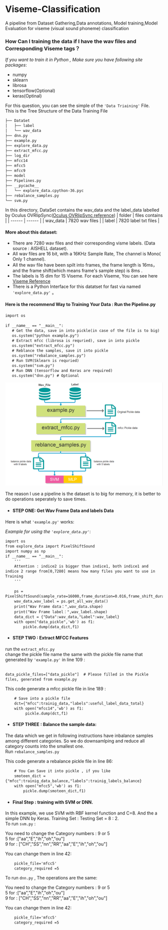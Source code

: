 # Viseme-Classification
A pipeline from Dataset Gathering,Data annotations, Model training,Model Evaluation for viseme (visual sound phoneme)  classification  

### How Can I training the data if I have the wav files and Corresponding Viseme tags？  
*If you want to train it in Python , Make sure you have following site packages*:  
* numpy  
* sklearn  
* librosa  
* tensorflow(Optional)  
* keras(Optinal)  


For this question, you can see the simple of the `'Data Triaining'` File.   
This is the Tree Structure of the Data Training File
```
├── DataSet
│   ├── label
│   └── wav_data
├── dnn.py
├── example.py
├── explore_data.py
├── extract_mfcc.py
├── log_dir
├── mfcc14
├── mfcc5
├── mfcc9
├── model
├── Pipelines.py
├── __pycache__
│   └── explore_data.cpython-36.pyc
├── rebalance_samples.py
└── svm.py
```

In this directory, DataSet contains the wav_data and the label_data labelled by Oculus OVRlipSync([Oculus OVRlipSync reference](https://developer.oculus.com/documentation/native/audio-ovrlipsync-native/))
| folder | files contains |
| ------ | ------ |
| wav_data | 7820 wav files |
| label | 7820 label txt files |  

#### More about this dataset:  
 * There are 7280 wav files and their corresponding visme labels. (Data source : AISHELL dataset).  
 * All wav files are 16 bit, with a 16KHz Sample Rate, The channel is Mono( Only 1 channel).  
 * All the wav file have been spilt into frames, the frame length is 16ms，and the frame shift(which means frame's sample step) is 8ms .  
 * The labels is 15 dim for 15 Viseme. For each Viseme, You can see here [Viseme Reference](https://developer.oculus.com/documentation/native/audio-ovrlipsync-viseme-reference)  
 * There is a Python Interface for this datatset for fast via named `'explore_data.py'` 。 




 
 #### Here is the recommend Way to Training Your Data : Run the Pipeline.py  
 ```
import os

if __name__ == "__main__":
    # Get the data, save in into pickle(in case of the file is to big)
    os.system("python example.py")
    # Extract mfcc (librosa is requried), save in into pickle
    os.system("extract_mfcc.py")
    # Reblance the samples, save it into pickle
    os.system("rebalance_samples.py")
    # Run SVM(Sklearn is requried)
    os.system("svm.py")
    # Run DNN (tensorflow and Keras are required)
    os.system("dnn.py") # Optional
```
![](https://github.com/Magicboomliu/Viseme-Classification/blob/main/00000.png)    

The reason I use a pipeline is the dataset is to big for memory, it is better to do operations seperately to save times.  



* #### STEP ONE: Get Wav Frame Data and labels Data  
Here is what `'example.py'` works: 

*Example for using the `'explore_data.py'`*:  
```
import os    
from explore_data import PixelShiftSound
import numpy as np
if __name__ == "__main__":
    '''
    Attention : indice2 is bigger than indice1, both indice1 and indice 2 range from[0,7280] means how many files you want to use in Training
    '''
    
    ps = PixelShiftSound(sample_rate=16000,frame_duration=0.016,frame_shift_duration=0.008,indice1=0,indice2=2000)
    wav_data,wav_label = ps.get_all_wav_data()
    print("Wav Frame data：",wav_data.shape)
    print("Wav Frame label：",wav_label.shape)
    data_dict = {"Data":wav_data,"Label":wav_label}
    with open("data_pickle",'wb') as f1:
        pickle.dump(data_dict,f1)
```   
* #### STEP TWO : Extract MFCC Features  
run the  `extract_mfcc.py`  
change the pickle file name the same with the pickle file name that generated by  `'example.py'`   in line 109  :  

```

data_pickle_files=["data_pickle"]  # Please filled in the Pickle files, generated from example.py  

```  
This code generate a mfcc pickle file in line 189 :   
```
    # Save into a pickle file
    dct={"mfcc":trainig_data,"labels":useful_label_data_total}
    with open("mfcc14",'wb') as f1:
         pickle.dump(dct,f1)
```  
* #### STEP THREE : Balance the sample data:   
The data which we get in following instructions have inbalance samples among different categories. So we do downsamlping and reduce all category counts into the smallest one.   
Run `rebalance_samples.py`  

This code generate a rebalance pickle file in line 86:   
```
    # You Can Save it into pickle , if you like
    smoteen_dict = {"mfcc":trainig_data_balance,"labels":trainig_labels_balance}
    with open("mfcc5",'wb') as f1:
        pickle.dump(smoteen_dict,f1)
```  

* #### Final Step : training with SVM or DNN.   
In this example, we use SVM with RBF kernel function and C=8. And the a simple DNN  by Keras. Training Set : Testing Set = 8 : 2.  
To run `svm.py` :  

You need to change the Category numbers : 9 or 5  
5 for :["aa","E","ih","oh","ou"]  
9 for : ["CH","SS","nn","RR","aa","E","ih","oh","ou"]  

You can change them in line  42:  
```
    pickle_file='mfcc5'
    category_required =5
```    

To run `dnn.py` , The operations are the same:  

You need to change the Category numbers : 9 or 5  
5 for :["aa","E","ih","oh","ou"]  
9 for : ["CH","SS","nn","RR","aa","E","ih","oh","ou"]  

You can change them in line  42:  
```
    pickle_file='mfcc5'
    category_required =5
```    








